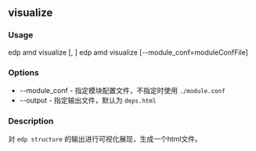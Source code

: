 visualize
---------

### Usage

edp amd visualize <module> [, <module>]
edp amd visualize <module> [--module_conf=moduleConfFile]

### Options

+ --module_conf - 指定模块配置文件，不指定时使用 `./module.conf`
+ --output - 指定输出文件，默认为 `deps.html`


### Description

对 `edp structure` 的输出进行可视化展现，生成一个html文件。


